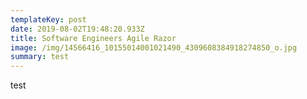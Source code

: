 ```yaml
---
templateKey: post
date: 2019-08-02T19:48:20.933Z
title: Software Engineers Agile Razor
image: /img/14566416_10155014001021490_4309608384918274850_o.jpg
summary: test
---
```

test
